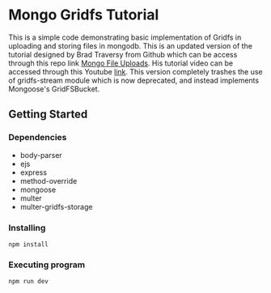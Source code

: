 # Mongo Gridfs Tutorial

This is a simple code demonstrating basic implementation of Gridfs in uploading and storing files in mongodb. This is an updated version of the tutorial designed by Brad Traversy from Github which can be access through this repo link [Mongo File Uploads](https://github.com/bradtraversy/mongo_file_uploads). His tutorial video can be accessed through this Youtube [link](https://youtu.be/3f5Q9wDePzY). This version completely trashes the use of gridfs-stream module which is now deprecated, and instead implements Mongoose's GridFSBucket.

## Getting Started

### Dependencies

* body-parser
* ejs
* express
* method-override
* mongoose
* multer
* multer-gridfs-storage

### Installing

```
npm install
```

### Executing program

```
npm run dev
```
